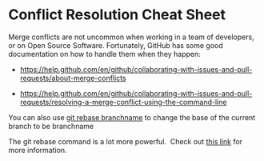Conflict Resolution Cheat Sheet
===============================

Merge conflicts are not uncommon when working in a team of developers, or on Open Source Software. Fortunately, GitHub has some good documentation on how to handle them when they happen:

-   <https://help.github.com/en/github/collaborating-with-issues-and-pull-requests/about-merge-conflicts>

-   <https://help.github.com/en/github/collaborating-with-issues-and-pull-requests/resolving-a-merge-conflict-using-the-command-line>

You can also use [git rebase branchname](https://git-scm.com/book/en/v2/Git-Branching-Rebasing) to change the base of the current branch to be branchname

The git rebase command is a lot more powerful.  Check out [this link](https://git-scm.com/book/en/v2/Git-Tools-Rewriting-History) for more information.